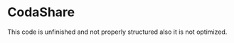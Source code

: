 <h1>CodaShare</h1>
 <p>This code is unfinished and not properly structured also it is not optimized.</p>
